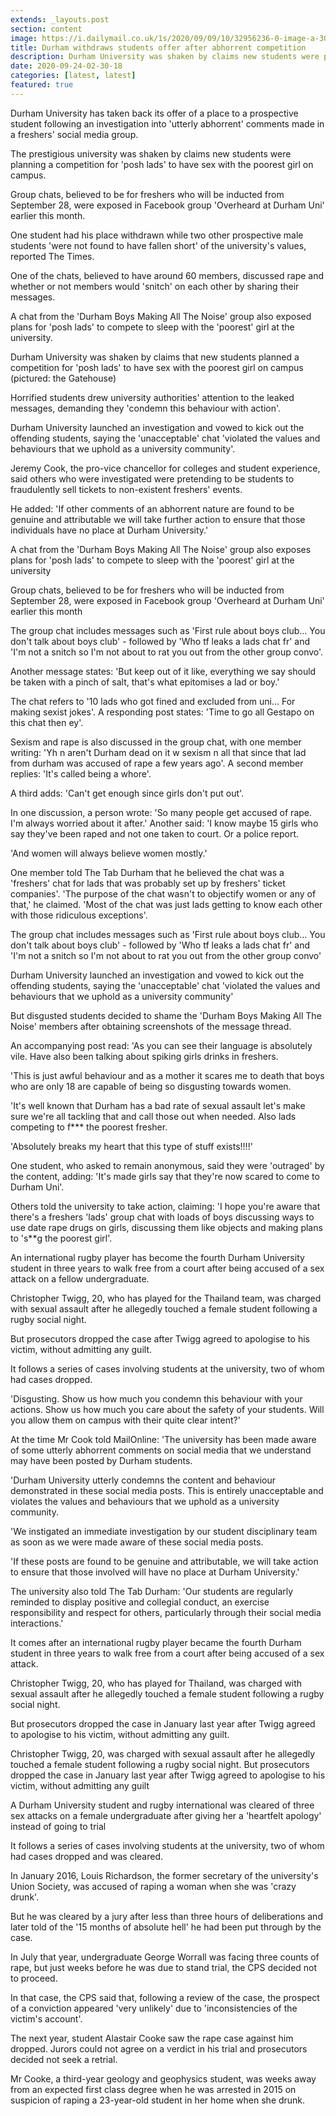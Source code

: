 ```yaml
---
extends: _layouts.post
section: content
image: https://i.dailymail.co.uk/1s/2020/09/09/10/32956236-0-image-a-30_1599642716352.jpg 
title: Durham withdraws students offer after abhorrent competition 
description: Durham University was shaken by claims new students were planning a competition for posh lads to have sex with the poorest girl on campus. 
date: 2020-09-24-02-30-18 
categories: [latest, latest] 
featured: true 
--- 
```

Durham University has taken back its offer of a place to a prospective student following an investigation into 'utterly abhorrent' comments made in a freshers' social media group.

The prestigious university was shaken by claims new students were planning a competition for 'posh lads' to have sex with the poorest girl on campus. 

Group chats, believed to be for freshers who will be inducted from September 28, were exposed in Facebook group 'Overheard at Durham Uni' earlier this month.

One student had his place withdrawn while two other prospective male students 'were not found to have fallen short' of the university's values, reported The Times.

One of the chats, believed to have around 60 members, discussed rape and whether or not members would 'snitch' on each other by sharing their messages.

A chat from the 'Durham Boys Making All The Noise' group also exposed plans for 'posh lads' to compete to sleep with the 'poorest' girl at the university. 

Durham University was shaken by claims that new students planned a competition for 'posh lads' to have sex with the poorest girl on campus (pictured: the Gatehouse)

Horrified students drew university authorities' attention to the leaked messages, demanding they 'condemn this behaviour with action'.

Durham University launched an investigation and vowed to kick out the offending students, saying the 'unacceptable' chat 'violated the values and behaviours that we uphold as a university community'. 

Jeremy Cook, the pro-vice chancellor for colleges and student experience, said others who were investigated were pretending to be students to fraudulently sell tickets to non-existent freshers' events.

He added: 'If other comments of an abhorrent nature are found to be genuine and attributable we will take further action to ensure that those individuals have no place at Durham University.'

A chat from the 'Durham Boys Making All The Noise' group also exposes plans for 'posh lads' to compete to sleep with the 'poorest' girl at the university

Group chats, believed to be for freshers who will be inducted from September 28, were exposed in Facebook group 'Overheard at Durham Uni' earlier this month

The group chat includes messages such as 'First rule about boys club… You don't talk about boys club' - followed by 'Who tf leaks a lads chat fr' and 'I'm not a snitch so I'm not about to rat you out from the other group convo'.

Another message states: 'But keep out of it like, everything we say should be taken with a pinch of salt, that's what epitomises a lad or boy.'

The chat refers to '10 lads who got fined and excluded from uni… For making sexist jokes'. A responding post states: 'Time to go all Gestapo on this chat then ey'.

Sexism and rape is also discussed in the group chat, with one member writing: 'Yh n aren't Durham dead on it w sexism n all that since that lad from durham was accused of rape a few years ago'. A second member replies: 'It's called being a whore'.

A third adds: 'Can't get enough since girls don't put out'. 

In one discussion, a person wrote: 'So many people get accused of rape. I'm always worried about it after.' Another said: 'I know maybe 15 girls who say they've been raped and not one taken to court. Or a police report. 

'And women will always believe women mostly.' 

One member told The Tab Durham that he believed the chat was a 'freshers' chat for lads that was probably set up by freshers' ticket companies'. 'The purpose of the chat wasn't to objectify women or any of that,' he claimed. 'Most of the chat was just lads getting to know each other with those ridiculous exceptions'. 

The group chat includes messages such as 'First rule about boys club… You don't talk about boys club' - followed by 'Who tf leaks a lads chat fr' and 'I'm not a snitch so I'm not about to rat you out from the other group convo'

Durham University launched an investigation and vowed to kick out the offending students, saying the 'unacceptable' chat 'violated the values and behaviours that we uphold as a university community' 



But disgusted students decided to shame the 'Durham Boys Making All The Noise' members after obtaining screenshots of the message thread.

An accompanying post read: 'As you can see their language is absolutely vile. Have also been talking about spiking girls drinks in freshers. 

'This is just awful behaviour and as a mother it scares me to death that boys who are only 18 are capable of being so disgusting towards women. 

'It's well known that Durham has a bad rate of sexual assault let's make sure we're all tackling that and call those out when needed. Also lads competing to f*** the poorest fresher. 

'Absolutely breaks my heart that this type of stuff exists!!!!'  

One student, who asked to remain anonymous, said they were 'outraged' by the content, adding: 'It's made girls say that they're now scared to come to Durham Uni'.

Others told the university to take action, claiming: 'I hope you're aware that there's a freshers 'lads' group chat with loads of boys discussing ways to use date rape drugs on girls, discussing them like objects and making plans to 's**g the poorest girl'. 

An international rugby player has become the fourth Durham University student in three years to walk free from a court after being accused of a sex attack on a fellow undergraduate.

Christopher Twigg, 20, who has played for the Thailand team, was charged with sexual assault after he allegedly touched a female student following a rugby social night.

But prosecutors dropped the case after Twigg agreed to apologise to his victim, without admitting any guilt.

It follows a series of cases involving students at the university, two of whom had cases dropped.  



'Disgusting. Show us how much you condemn this behaviour with your actions. Show us how much you care about the safety of your students. Will you allow them on campus with their quite clear intent?' 

At the time Mr Cook told MailOnline: 'The university has been made aware of some utterly abhorrent comments on social media that we understand may have been posted by Durham students.

'Durham University utterly condemns the content and behaviour demonstrated in these social media posts. This is entirely unacceptable and violates the values and behaviours that we uphold as a university community.

'We instigated an immediate investigation by our student disciplinary team as soon as we were made aware of these social media posts. 

'If these posts are found to be genuine and attributable, we will take action to ensure that those involved will have no place at Durham University.' 

The university also told The Tab Durham: 'Our students are regularly reminded to display positive and collegial conduct, an exercise responsibility and respect for others, particularly through their social media interactions.'

It comes after an international rugby player became the fourth Durham student in three years to walk free from a court after being accused of a sex attack.

Christopher Twigg, 20, who has played for Thailand, was charged with sexual assault after he allegedly touched a female student following a rugby social night.

But prosecutors dropped the case in January last year after Twigg agreed to apologise to his victim, without admitting any guilt.

Christopher Twigg, 20, was charged with sexual assault after he allegedly touched a female student following a rugby social night. But prosecutors dropped the case in January last year after Twigg agreed to apologise to his victim, without admitting any guilt 

A Durham University student and rugby international was cleared of three sex attacks on a female undergraduate after giving her a 'heartfelt apology' instead of going to trial 

It follows a series of cases involving students at the university, two of whom had cases dropped and was cleared.

In January 2016, Louis Richardson, the former secretary of the university's Union Society, was accused of raping a woman when she was 'crazy drunk'.

But he was cleared by a jury after less than three hours of deliberations and later told of the '15 months of absolute hell' he had been put through by the case. 

In July that year, undergraduate George Worrall was facing three counts of rape, but just weeks before he was due to stand trial, the CPS decided not to proceed.

In that case, the CPS said that, following a review of the case, the prospect of a conviction appeared 'very unlikely' due to 'inconsistencies of the victim's account'.

The next year, student Alastair Cooke saw the rape case against him dropped. Jurors could not agree on a verdict in his trial and prosecutors decided not seek a retrial.

Mr Cooke, a third-year geology and geophysics student, was weeks away from an expected first class degree when he was arrested in 2015 on suspicion of raping a 23-year-old student in her home when she drunk. 

